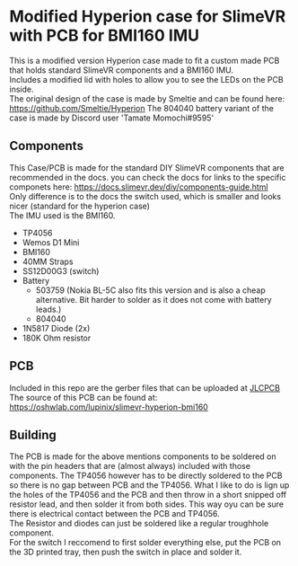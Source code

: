 # Modified Hyperion case for SlimeVR with PCB for BMI160 IMU

This is a modified version Hyperion case made to fit a custom made PCB that holds standard SlimeVR components and a BMI160 IMU. <br>
Includes a modified lid with holes to allow you to see the LEDs on the PCB inside. <br>
The original design of the case is made by Smeltie and can be found here: https://github.com/Smeltie/Hyperion
The 804040 battery variant of the case is made by Discord user 'Tamate Momochi#9595'

## Components
This Case/PCB is made for the standard DIY SlimeVR components that are recommended in the docs. you can check the docs for links to the specific componets here: https://docs.slimevr.dev/diy/components-guide.html <br>
Only difference is to the docs the switch used, which is smaller and looks nicer (standard for the hyperion case) <br>
The IMU used is the BMI160. <br>

- TP4056
- Wemos D1 Mini
- BMI160
- 40MM Straps
- SS12D00G3 (switch)
- Battery
    - 503759 (Nokia BL-5C also fits this version and is also a cheap alternative. Bit harder to solder as it does not come with battery leads.)
    - 804040
- 1N5817 Diode (2x)
- 180K Ohm resistor


## PCB
Included in this repo are the gerber files that can be uploaded at [JLCPCB](https://jlcpcb.com/) <br>
The source of this PCB can be found at:  https://oshwlab.com/lupinix/slimevr-hyperion-bmi160

## Building
The PCB is made for the above mentions components to be soldered on with the pin headers that are (almost always) included with those components.
The TP4056 however has to be directly soldered to the PCB so there is no gap between PCB and the TP4056. What I like to do is lign up the holes of the TP4056 and the PCB and then throw in a short snipped off resistor lead, and then solder it from both sides. This way oyu can be sure there is electrical contact between the PCB and TP4056. <br>
The Resistor and diodes can just be soldered like a regular troughhole component. <br>
For the switch I reccomend to first solder everything else, put the PCB on the 3D printed tray, then push the switch in place and solder it.
